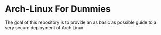 # Arch-Linux For Dummies

The goal of this repository is to provide an as basic as possible guide to a very secure deployment of Arch Linux.